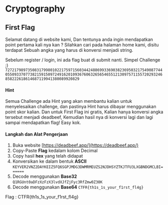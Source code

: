 # Cryptography
## First Flag

Selamat datang di website kami, Dan tentunya anda ingin mendapatkan point pertama kali nya kan ? Silahkan cari pada halaman home kami, disitu terdapat Sebuah angka yang harus di konversi menjadi string.

Sebelum register / login, ini ada flag buat di submit nanti. Simpel Challenge ;)
`72721798973508317998010221759715603442488699336903823695032175490877440550933707738215915097249162010936760632656546551213097571155720293246858222618614687119941380089920829`

#### Hint
Semua Challenge ada Hint yang akan membantu kalian untuk menyelesaikan challenge, dan pastinya Hint harus dibayar menggunakan point skor kalian. Dan untuk First Flag ini gratis, Kalian hanya konversi angka tersebut menjadi deadbeef, Kemudian hasil nya di konversi lagi dan lagi sampai mendapatkan flag! Easy kok.

#### Langkah dan Alat Pengerjaan
1. Buka website [https://deadbeef.app/](https://deadbeef.app/) 
2. Copy-Paste **Flag** kedalam kolom Decimal
3. Copy hasil **hex** yang telah didapat
4. Konversikan ke dalam bentuk **ASCII**
`KEYVER2VNZ2DAYKEIZ5FQ6SGPJMDG3DWMRMEUZS2NJDHSYZTKJTFU3LXGBNDGMCLBI======`
5. Decode menggunakan **Base32**
`Q1RGUnt0aDFzXzFzX3lvdXJfZjFyc3RfZmw0Z30K`
6. Decode menggunakan **Base64**
`CTFR{th1s_1s_your_f1rst_fl4g}`

Flag : CTFR{th1s_1s_your_f1rst_fl4g}

